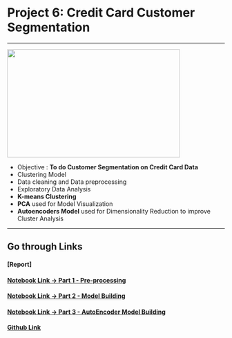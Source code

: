# Project 6: Credit Card Customer Segmentation 

---

<img src="https://github.com/SidSolanki28/Sid_Portfolio/raw/master/images/credit1.png" width="400" height="250">


- Objective : **To do Customer Segmentation on Credit Card Data** 
- Clustering Model
- Data cleaning and Data preprocessing
- Exploratory Data Analysis
- **K-means Clustering**
- **PCA** used for Model Visualization
- **Autoencoders Model** used for Dimensionality Reduction to improve Cluster Analysis

---

## Go through Links

#### [Report]

#### [Notebook Link -> Part 1 - Pre-processing](https://nbviewer.jupyter.org/github/SidSolanki28/Credit-Card-Customer-Segmentation/blob/master/credit_card_pre_processing.ipynb)

#### [Notebook Link -> Part 2 - Model Building](https://nbviewer.jupyter.org/github/SidSolanki28/Credit-Card-Customer-Segmentation/blob/master/credit_card_model_builiding.ipynb)

#### [Notebook Link -> Part 3 - AutoEncoder Model Building](https://nbviewer.jupyter.org/github/SidSolanki28/Credit-Card-Customer-Segmentation/blob/master/credit_card_autoencoder_model_builiding.ipynb)

#### [Github Link](https://github.com/SidSolanki28/Credit-Card-Customer-Segmentation)

